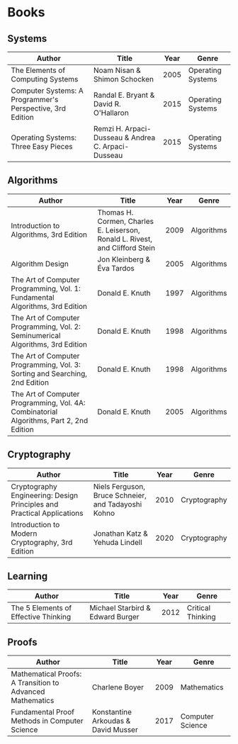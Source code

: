 # Books

## Systems

| Author | Title | Year | Genre |
| --- | --- | --- | --- |
| The Elements of Computing Systems | Noam Nisan & Shimon Schocken | 2005 | Operating Systems |
| Computer Systems: A Programmer's Perspective, 3rd Edition | Randal E. Bryant & David R. O'Hallaron | 2015 | Operating Systems |
| Operating Systems: Three Easy Pieces | Remzi H. Arpaci-Dusseau & Andrea C. Arpaci-Dusseau | 2015 | Operating Systems |

## Algorithms

| Author | Title | Year | Genre |
| --- | --- | --- | --- |
| Introduction to Algorithms, 3rd Edition | Thomas H. Cormen, Charles E. Leiserson, Ronald L. Rivest, and Clifford Stein | 2009 | Algorithms |
| Algorithm Design | Jon Kleinberg & Éva Tardos | 2005 | Algorithms |
The Art of Computer Programming, Vol. 1: Fundamental Algorithms, 3rd Edition | Donald E. Knuth | 1997 | Algorithms |
| The Art of Computer Programming, Vol. 2: Seminumerical Algorithms, 3rd Edition | Donald E. Knuth | 1998 | Algorithms |
| The Art of Computer Programming, Vol. 3: Sorting and Searching, 2nd Edition | Donald E. Knuth | 1998 | Algorithms |
| The Art of Computer Programming, Vol. 4A: Combinatorial Algorithms, Part 2, 2nd Edition | Donald E. Knuth | 2005 | Algorithms |

## Cryptography

| Author | Title | Year | Genre |
| --- | --- | --- | --- |
| Cryptography Engineering: Design Principles and Practical Applications | Niels Ferguson, Bruce Schneier, and Tadayoshi Kohno | 2010 | Cryptography |
| Introduction to Modern Cryptography, 3rd Edition | Jonathan Katz & Yehuda Lindell | 2020 | Cryptography |

## Learning

| Author | Title | Year | Genre |
| --- | --- | --- | --- |
| The 5 Elements of Effective Thinking | Michael Starbird & Edward Burger | 2012 | Critical Thinking |

## Proofs

| Author | Title | Year | Genre |
| --- | --- | --- | --- |
| Mathematical Proofs: A Transition to Advanced Mathematics | Charlene Boyer | 2009 | Mathematics |
| Fundamental Proof Methods in Computer Science | Konstantine Arkoudas & David Musser | 2017 | Computer Science |
